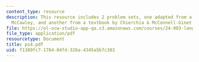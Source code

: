 ```yaml
---
content_type: resource
description: This resource includes 2 problem sets, one adapted from a textbook  by
  McCawley, and another from a textbook by Chierchia & McConnell-Ginet.
file: https://ol-ocw-studio-app-qa.s3.amazonaws.com/courses/24-903-language-and-its-structure-iii-semantics-and-pragmatics-spring-2005/f1389fc7178404fd326a4345a5b7c303_ps4.pdf
file_type: application/pdf
resourcetype: Document
title: ps4.pdf
uid: f1389fc7-1784-04fd-326a-4345a5b7c303
---
```


